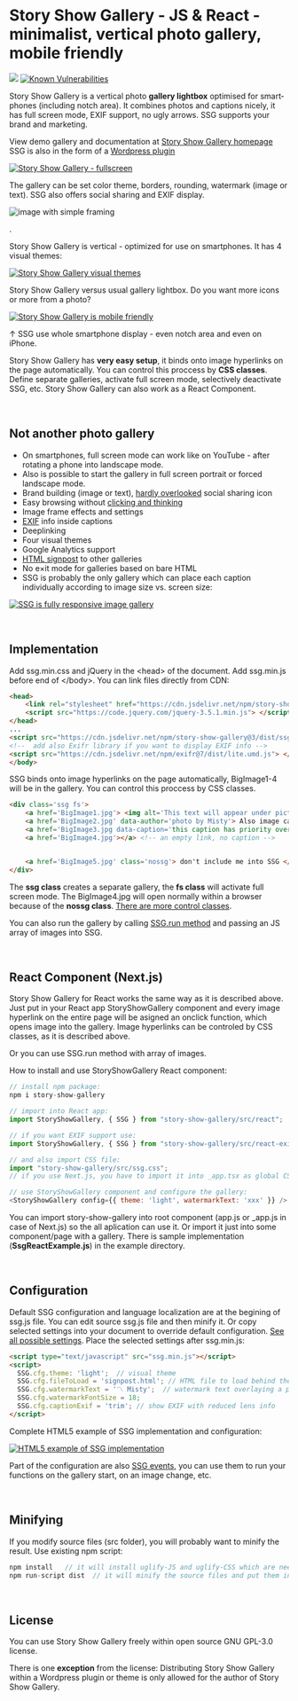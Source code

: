 # Story Show Gallery - JS & React - minimalist, vertical photo gallery, mobile friendly

[![](https://data.jsdelivr.com/v1/package/npm/story-show-gallery/badge?style=rounded)](https://www.jsdelivr.com/package/npm/story-show-gallery)
[![Known Vulnerabilities](https://snyk.io/test/npm/story-show-gallery/2.9.3/badge.svg)](https://snyk.io/test/npm/story-show-gallery/2.9.3)

Story Show Gallery is a vertical photo **gallery lightbox** optimised for smart­phones (including notch area). It combines photos and captions nicely, it has full screen mode, EXIF support, no ugly arrows. SSG supports your brand and marketing.

View demo gallery and documentation at [Story Show Gallery homepage](https://roman-flossler.github.io/StoryShowGallery/) <br>
SSG is also in the form of a [Wordpress plugin](https://roman-flossler.github.io/StoryShowGallery/wordpress/)

[![Story Show Gallery - fullscreen](https://roman-flossler.github.io/StoryShowGallery/img/fullscreen-gallery-SSG.jpg)](https://roman-flossler.github.io/StoryShowGallery/#lombok-bangkang-cave)

The gallery can be set color theme, borders, rounding, watermark (image or text). SSG also offers social sharing and EXIF display.

![image with simple framing](https://roman-flossler.github.io/StoryShowGallery/img/framedImage.jpg)

.

Story Show Gallery is vertical - optimized for use on smart­phones. It has 4 visual themes:

[![Story Show Gallery visual themes](https://roman-flossler.github.io/StoryShowGallery/img/themes.jpg)](https://roman-flossler.github.io/StoryShowGallery/#themes)

Story Show Gallery versus usual gallery lightbox. Do you want more icons or more from a photo?

[![Story Show Gallery is mobile friendly](https://roman-flossler.github.io/StoryShowGallery/img/gallery-compare.jpg)](https://roman-flossler.github.io/StoryShowGallery/#gallery-compare)

↑ SSG use whole smartphone display - even notch area and even on iPhone.

Story Show Gallery has **very easy setup**, it binds onto image hyper­links on the page auto­mati­cally. You can control this proccess by **CSS classes**. Define sepa­rate galleries, activate full screen mode, selectively deactivate SSG, etc. Story Show Gallery can also work as a React Component.

<br>

## Not another photo gallery

- On smartphones, full screen mode can work like on You­Tube - after rotating a phone into landscape mode.
- Also is possible to start the gallery in full screen portrait or forced landscape mode.
- Brand building (image or text), [hardly overlooked](https://roman-flossler.github.io/StoryShowGallery/#brand) social sharing icon 
- Easy browsing without [clicking and thinking](https://roman-flossler.github.io/StoryShowGallery/#browsing)
- Image frame effects and settings
- [EXIF](https://roman-flossler.github.io/StoryShowGallery/wordpress/#puffins) info inside captions
- Deeplinking
- Four visual themes
- Goo­gle Analytics support
- [HTML signpost](https://roman-flossler.github.io/StoryShowGallery/#signpost) to other galleries
- No e×it mode for galleries based on bare HTML
- SSG is probably the only gallery which can place each caption individually according to image size vs. screen size:

[![SSG is fully responsive image gallery](https://roman-flossler.github.io/StoryShowGallery/img/story-show-gallery-responsive-modes-fullscreen.jpg)](https://roman-flossler.github.io/StoryShowGallery/#responsive)

<br>

## Implementation

Add ssg.min.css and jQuery in the &lt;head&gt; of the document. Add ssg.min.js before end of &lt;/body&gt;. You can link files directly from CDN:

```html
<head>
    <link rel="stylesheet" href="https://cdn.jsdelivr.net/npm/story-show-gallery@3/dist/ssg.min.css">
    <script src="https://code.jquery.com/jquery-3.5.1.min.js"> </script>
</head>
...
<script src="https://cdn.jsdelivr.net/npm/story-show-gallery@3/dist/ssg.min.js"></script>
<!--  add also Exifr library if you want to display EXIF info -->
<script src="https://cdn.jsdelivr.net/npm/exifr@7/dist/lite.umd.js"> </script>
</body>
```

SSG binds onto image hyper­links on the page auto­mati­cally, BigImage1-4 will be in the gallery. You can control this proccess by CSS classes.

```html
<div class='ssg fs'>
    <a href='BigImage1.jpg'> <img alt='This text will appear under picture as a caption' src='thumbnail.jpg'> </a>
    <a href='BigImage2.jpg' data-author='photo by Misty'> Also image caption </a>
    <a href='BigImage3.jpg data-caption='this caption has priority over link text or alt'> some text </a>
    <a href='BigImage4.jpg'></a> <!-- an empty link, no caption -->


    <a href='BigImage5.jpg' class='nossg'> don't include me into SSG </a>
</div>
```

The **ssg class** creates a separate gallery, the **fs class** will activate full screen mode.
The BigImage4.jpg will open normally within a browser because of the **nossg class**. [There are more control classes](https://roman-flossler.github.io/StoryShowGallery/#classes).

You can also run the gallery by calling [SSG.run method](https://roman-flossler.github.io/StoryShowGallery/#ssg-run) and passing an JS array of images into SSG.

<br>

## React Component (Next.js)

Story Show Gallery for React works the same way as it is described above. Just put in your React app StoryShowGallery component and every image hyperlink on the entire page will be asigned an onclick function, which opens image into the gallery. Image hyperlinks can be controled by CSS classes, as it is described above.

Or you can use SSG.run method with array of images.

How to install and use StoryShowGallery React component:

```javascript
// install npm package:
npm i story-show-gallery

// import into React app:
import StoryShowGallery, { SSG } from "story-show-gallery/src/react";

// if you want EXIF support use:
import StoryShowGallery, { SSG } from "story-show-gallery/src/react-exifr";

// and also import CSS file:
import "story-show-gallery/src/ssg.css";
// if you use Next.js, you have to import it into _app.tsx as global CSS

// use StoryShowGallery component and configure the gallery:
<StoryShowGallery config={{ theme: 'light', watermarkText: 'xxx' }} />

```

You can import story-show-gallery into root component (app.js or \_app.js in case of Next.js) so the all aplication can use it.
Or import it just into some component/page with a gallery.
There is sample implementation (**SsgReactExample.js**) in the example directory.

<br>

## Configuration

Default SSG configuration and language localization are at the begining of ssg.js file. You can edit source ssg.js file and then minify it.
Or copy selected settings into your document to override default configuration. [See all possible settings](https://roman-flossler.github.io/StoryShowGallery/#SSGconfig). Place the selected settings after ssg.min.js:

```html
<script type="text/javascript" src="ssg.min.js"></script>
<script>
  SSG.cfg.theme: 'light';  // visual theme
  SSG.cfg.fileToLoad = 'signpost.html'; // HTML file to load behind the gallery
  SSG.cfg.watermarkText = '〽️ Misty';  // watermark text overlaying a photo
  SSG.cfg.watermarkFontSize = 18;
  SSG.cfg.captionExif = 'trim'; // show EXIF with reduced lens info
</script>
```

Complete HTML5 example of SSG implementation and configuration:

[![HTML5 example of SSG implementation](https://roman-flossler.github.io/StoryShowGallery/img/html5-sample-source-code-ssg.png)](https://roman-flossler.github.io/StoryShowGallery/#html5)

Part of the configuration are also [SSG events](https://roman-flossler.github.io/StoryShowGallery/#events), you can use them to run your functions on the gallery start, on an image change, etc.

<br>

## Minifying

If you modify source files (src folder), you will probably want to minify the result. Use existing npm script:

```js
npm install   // it will install uglify-JS and uglify-CSS which are needed for minifying
npm run-script dist  // it will minify the source files and put them into the dist directory.
```

<br>

## License

You can use Story Show Gallery freely within open source GNU GPL-3.0 license.<br>

There is one **exception** from the license: Distributing Story Show Gallery within a Wordpress plugin or theme is only allowed for the author of Story Show Gallery.
